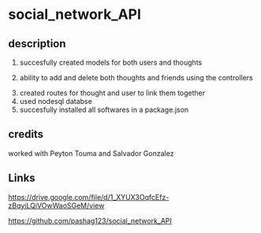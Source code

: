 # social_network_API



## description

<ol>

<li>
succesfully created models for both users and thoughts
</li>

<li>

ability to add and delete both thoughts and friends using the controllers
</li>

<li>
created routes for thought and user to link them together 
</li>

<li>
used nodesql databse
</li>

<li>
succesfully installed all softwares in a package.json
</li>




</ol>

## credits

worked with Peyton Touma and Salvador Gonzalez


## Links
https://drive.google.com/file/d/1_XYUX3OqfcEfz-zBqyiLQiVOwWaoSGeM/view

https://github.com/pashag123/social_network_API